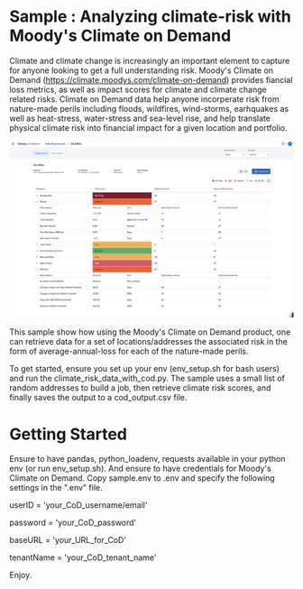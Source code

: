 # Sample : Analyzing climate-risk with Moody's Climate on Demand
Climate and climate change is increasingly an important element to capture for anyone looking to get a full understanding risk. Moody's Climate on Demand (https://climate.moodys.com/climate-on-demand) provides fiancial loss metrics, as well as impact scores for climate and climate change related risks. Climate on Demand data help anyone incorperate risk from nature-made perils including floods, wildfires, wind-storms, earhquakes as well as heat-stress, water-stress and sea-level rise, and help translate physical climate risk into financial impact for a given location and portfolio.

![cod-screenshot](cod-screenshot.png)

This sample show how using the Moody's Climate on Demand product, one can retrieve data for a set of locations/addresses the associated risk in the form of average-annual-loss for each of the nature-made perils. 

To get started, ensure you set up your env (env_setup.sh for bash users) and run the climate_risk_data_with_cod.py.
The sample uses a small list of random addresses to build a job, then retrieve climate risk scores, and finally  saves the output to a cod_output.csv file.

# Getting Started
Ensure to have pandas, python_loadenv, requests available in your python env (or run env_setup.sh). And ensure to have credentials for Moody's Climate on Demand. Copy sample.env to .env and specify the following settings in the ".env" file. 

userID = 'your_CoD_username/email'

password = 'your_CoD_password'

baseURL = 'your_URL_for_CoD' 

tenantName = 'your_CoD_tenant_name' 

Enjoy.

